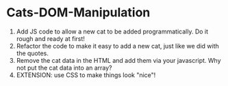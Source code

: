 # Cats-DOM-Manipulation

1. Add JS code to allow a new cat to be added programmatically. Do it rough and ready at first!
2. Refactor the code to make it easy to add a new cat, just like we did with the quotes.
3. Remove the cat data in the HTML and add them via your javascript. Why not put the cat data into an array?
4. EXTENSION: use CSS to make things look "nice"!
